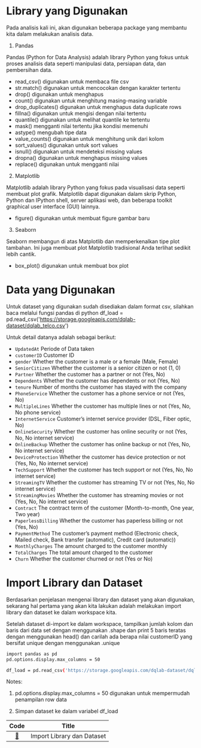 # Library yang Digunakan

Pada analisis kali ini, akan digunakan beberapa package yang membantu kita dalam melakukan analisis data.

1. Pandas

Pandas (Python for Data Analysis) adalah library Python yang fokus untuk proses analisis data seperti manipulasi data, persiapan data, dan pembersihan data.

- read_csv() digunakan untuk membaca file csv
- str.match() digunakan untuk mencocokan dengan karakter tertentu
- drop() digunakan untuk menghapus
- count() digunakan untuk menghitung masing-masing variable
- drop_duplicates() digunakan untuk menghapus data duplicate rows
- fillna() digunakan untuk mengisi dengan nilai tertentu
- quantile() digunakan untuk melihat quantile ke tertentu
- mask() mengganti nilai tertentu jika kondisi memenuhi
- astype() mengubah tipe data
- value_counts() digunakan untuk menghitung unik dari kolom
- sort_values() digunakan untuk sort values
- isnull() digunakan untuk mendeteksi missing values
- dropna() digunakan untuk menghapus missing values
- replace() digunakan untuk mengganti nilai

2. Matplotlib

Matplotlib adalah library Python yang fokus pada visualisasi data seperti membuat plot grafik. Matplotlib dapat digunakan dalam skrip Python, Python dan IPython shell, server aplikasi web, dan beberapa toolkit graphical user interface (GUI) lainnya.

- figure() digunakan untuk membuat figure gambar baru

3. Seaborn

Seaborn membangun di atas Matplotlib dan memperkenalkan tipe plot tambahan. Ini juga membuat plot Matplotlib tradisional Anda terlihat sedikit lebih cantik.

- box_plot() digunakan untuk membuat box plot

# Data yang Digunakan
Untuk dataset yang digunakan sudah disediakan dalam format csv, silahkan baca melalui fungsi pandas di python df_load = pd.read_csv('https://storage.googleapis.com/dqlab-dataset/dqlab_telco.csv')

 
Untuk detail datanya adalah sebagai berikut:

- `UpdatedAt` Periode of Data taken
- `customerID` Customer ID
- `gender` Whether the customer is a male or a female (Male, Female)
- `SeniorCitizen` Whether the customer is a senior citizen or not (1, 0)
- `Partner` Whether the customer has a partner or not (Yes, No)
- `Dependents` Whether the customer has dependents or not (Yes, No)
- `tenure` Number of months the customer has stayed with the company
- `PhoneService` Whether the customer has a phone service or not (Yes, No)
- `MultipleLines` Whether the customer has multiple lines or not (Yes, No, No phone service)
- `InternetService` Customer’s internet service provider (DSL, Fiber optic, No)
- `OnlineSecurity` Whether the customer has online security or not (Yes, No, No internet service)
- `OnlineBackup` Whether the customer has online backup or not (Yes, No, No internet service)
- `DeviceProtection` Whether the customer has device protection or not (Yes, No, No internet service)
- `TechSupport` Whether the customer has tech support or not (Yes, No, No internet service)
- `StreamingTV` Whether the customer has streaming TV or not (Yes, No, No internet service)
- `StreamingMovies` Whether the customer has streaming movies or not (Yes, No, No internet service)
- `Contract` The contract term of the customer (Month-to-month, One year, Two year)
- `PaperlessBilling` Whether the customer has paperless billing or not (Yes, No)
- `PaymentMethod` The customer’s payment method (Electronic check, Mailed check, Bank transfer (automatic), Credit card (automatic))
- `MonthlyCharges` The amount charged to the customer monthly
- `TotalCharges` The total amount charged to the customer
- `Churn` Whether the customer churned or not (Yes or No)

# Import Library dan Dataset
Berdasarkan penjelasan mengenai library dan dataset yang akan digunakan, sekarang hal pertama yang akan kita lakukan adalah melakukan import library dan dataset ke dalam workspace kita.

Setelah dataset di-import ke dalam workspace, tampilkan jumlah kolom dan baris dari data set dengan menggunakan .shape dan print 5 baris teratas dengan menggunakan head() dan carilah ada berapa nilai customerID yang bersifat unique dengan menggunakan .unique

```bash
import pandas as pd
pd.options.display.max_columns = 50

df_load = pd.read_csv('https://storage.googleapis.com/dqlab-dataset/dqlab_telco.csv')
```

Notes:

1. pd.options.display.max_columns = 50 digunakan untuk mempermudah penampilan row data

2. Simpan dataset ke dalam variabel df_load

| Code  |               Title              	|
|:----:	|:--------------------------------:	|
| [📜](https://github.com/bayubagusbagaswara/dqlab-data-engineer/blob/master/8-Data-Science-in-Telco-Data-Cleansing/2-Library-dan-Data-yang-digunakan/ImportLibraryDanDataset.py) | Import Library dan Dataset |